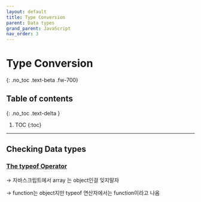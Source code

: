 ```yaml
---
layout: default
title: Type Conversion
parent: Data types
grand_parent: JavaScript
nav_order: 3
---
```

 
# Type Conversion
{: .no_toc .text-beta .fw-700}

## Table of contents
{: .no_toc .text-delta }

1. TOC
{:toc}

---

## Checking Data types

### [The typeof Operator](https://gekdev.github.io/docs/javascript/operator/#type-operators)

&#8594; 자바스크립트에서 array 는 object인걸 잊지말자

&#8594; function는 object지만 typeof 연산자에서는 function이라고 나옴

### 